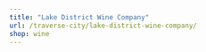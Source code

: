 ```yaml
---
title: "Lake District Wine Company"
url: /traverse-city/lake-district-wine-company/
shop: wine
---
```

